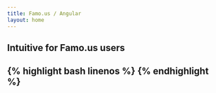 ```yaml
---
title: Famo.us / Angular
layout: home
---
```


<h2>Intuitive for Famo.us users<h2>
{% highlight bash linenos %}
<fa-app>
  <fa-surface>

  </fa-surface>
</fa-app>
{% endhighlight %}
